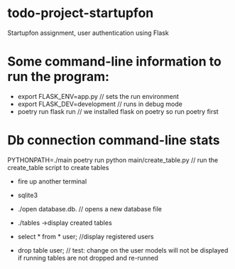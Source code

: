 # todo-project-startupfon
Startupfon assignment, user authentication using Flask 


# Some command-line information to run the program:

- export FLASK_ENV=app.py // sets the run environment
- export FLASK_DEV=development // runs in debug mode
- poetry run flask run // we installed flask on poetry so run poetry first


# Db connection command-line stats

PYTHONPATH=./main poetry run python main/create_table.py // run the create_table script to create tables

- fire up another terminal

- sqlite3

- ./open database.db. // opens a new database file

- ./tables ->display created tables

- select * from * user;  //display registered users

- drop table user; // test: change on the user models will not be displayed if running tables are not dropped and re-runned
